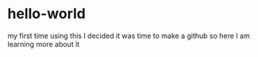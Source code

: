 # hello-world
my first time using this
I decided it was time to make a github so here I am learning more about it
